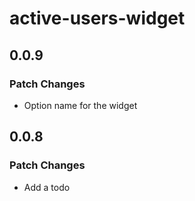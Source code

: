 # active-users-widget

## 0.0.9

### Patch Changes

- Option name for the widget

## 0.0.8

### Patch Changes

- Add a todo
